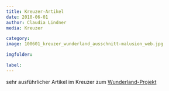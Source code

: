 ```yaml
---
title: Kreuzer-Artikel
date: 2010-06-01
author: Claudia Lindner
media: Kreuzer

category: 
image: 100601_kreuzer_wunderland_ausschnitt-malusion_web.jpg

imgfolder:

label:
---
```


sehr ausführlicher Artikel im Kreuzer zum [Wunderland-Projekt](/archiv/mein-wunderland-eu)